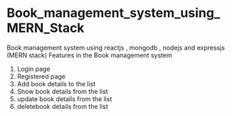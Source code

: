 # Book_management_system_using_MERN_Stack
Book management system using reactjs , mongodb , nodejs and expressjs (MERN stack)
Features in the Book management system 
1. Login page
2. Registered page
3. Add book details to the list
4. Show book details from the list
5. update book details from the list
6. deletebook details from the list
